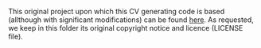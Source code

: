 This original project upon which this CV generating code is based (allthough with significant modifications) can be found [here](https://github.com/davidalvarezdlt/cv_generator).
As requested, we keep in this folder its original copyright notice and licence (LICENSE file).

